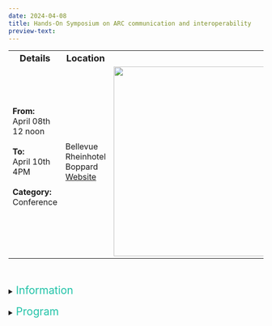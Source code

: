 ```yaml
---
date: 2024-04-08
title: Hands-On Symposium on ARC communication and interoperability
preview-text:
---
```


<!--Here comes the general part-->

<table>
<tr>
    <th><b><font size="4">Details</font></b></th>
    <th><b><font size="4">Location</font></b></th>
    <th><b><font size="4"></font></b></th>
</tr>
<tr>
    <td>
    <b>From:</b><br>
    April 08th<br>
    12 noon<br>
    <br>
    <b>To:</b><br>
    April 10th<br>
    4PM<br>
    <br>  
    <b>Category:</b>
    <br>Conference<br><br>
    </td>
    <td>
    Bellevue Rheinhotel Boppard<br>
    <a href="https://www.bellevue-boppard.de/">Website</a>
    </td>
    <td>
    <img src="https://www.bellevue-boppard.de/media/0dffb27a-39c9-4112-bfed-13ab548018e9/01-a-bellevue-rheinhotel-frontansicht-2015.jpg?w=2500" width="600" height="375" style="border:0;" allowfullscreen="" loading="lazy" referrerpolicy="no-referrer-when-downgrade"/>
    </td>
</tr>
</table>
<br>
<br>

<details><summary><span style="color: #1fc2a7;font-size:1.5em">
Information
</summary>

**Hands-On Symposium on ARC communication and interoperability**  
*April 08th to 10th, 2024*

The symposium is an on-site, in presence event held at the [Bellevue-Rheinhotel Boppard](https://www.bellevue-boppard.de/). It will be held over three days. 

The first afternoon will include talks and discussions surrounding the ARC ecosystem. Here, we will discuss how ARC information is presented to users and how ARCs interoperate with other research data standards implemented in different NFDIs. 

From the first evening onwards, we will mostly work hands-on and hack collaboratively in groups on the goals identified in the first round of discussions.

The conference will create a space for experts of the different NFDIs to interact, discuss and implement, leading to better mutual understanding and greater interoperability between standards and toolings used.

### Contact

**Registration is done via mail**. Write to:

Heinrich Lukas Weil<br>
<a href="javascript:location='mailto:weil@rptu.de">weil@rptu.de</a>

We will send you further information in early March.
 
We hope you will join us in sharing our collective Research Data Management knowledge and improving the existing eco systems!

</details>
<br>
<!--Here comes the program part-->

<details><summary><span style="color: #1fc2a7;font-size:1.5em">
Program
</summary>

_Preliminary program:_

<iframe src="https://kroki.io/mermaid/svg/eNpVkMtqwzAQRff-itlkVwU5TiDVLrQUL2pSyBcM0sQWsUdGUkv795Ulu1CtxDn36jFCiMrYMI_40zlDCrSbZtSxEkn0yDFWkFZ0JgXQP8iDu98Ls3EkkOe9PIKAznGKZGEw0pvzE0ZoWzVNGeK3DSvctWrXVZkG0tE6hg_veo8lefHefuG4bEFBXSspn-AwAGR7oxCWRr24Jrt6fxqya5FNEFfeqkfVJN1s-joTp4x-WO4Xfc7tVf57zs1pi2NG75-sB4DtyEO5sXRe0iiI_twpu0aWb7xa5jStTT6vxV_PSl3P" style="border:0;width:70%;min-width:600px;height:20%" allowfullscreen="" loading="lazy" referrerpolicy="no-referrer-when-downgrade"></iframe>

<iframe src="https://kroki.io/mermaid/svg/eNpVkEFuwyAQRfc-xWyyKxGJXallm6pl0ciV0guMYGKj2GAZLLW37xiStmGF3vuaPyCEqKyL04Dfx2BJgQnjhCZVgkWHPqUK-KRgOYDzhWYI53NhLg0E8nkrGxDwuVDkTDYWE72GecQEWqtxzBC_XLzCjVabY5VpJJNc8PAxh27GkjxRjCvbAyier6R8gN32sYdsNXobRevXO_udVPXNl0A7kQduWsZbpC4j-j-t0Vyc71b5lGVT5N1Op2AcDhkd-NFEcN9Zy7Lv--JND79y_7_tjZJolwS8NLw47_n_ONJcO38AF5ZixQ" style="border:0;width:70%;min-width:600px;height:20%" loading="lazy" referrerpolicy="no-referrer-when-downgrade"></iframe>

<iframe src="https://kroki.io/mermaid/svg/eNp1jz1PwzAQhvf8ilu6YWQ3WfCKVGVoVQQD88m-Jlbjc2QbCf49h9siQMKT9Tz33odSqvOhrAt-HJInCy7FFV3tlIgJudYO5NXkpQDzmTKk0-nCQl0IjL7XAyh4Jc9UpKo5j5V2KUesMI42xgbxPZQr3Ix2c2iwkKshMTzlNGWM_7IR2Rd15K8_WNAPVus72M4ATe8C4wLPFGXHIt6Y5s3c7HEllg7uHHi6NjB9Kxhm6H7NfEku4NLQo1xKBLeAtr0Een3ZZ__GboZvuf057k9wuAU_ASpNYFE" style="border:0;width:70%;min-width:600px;height:20%" allowfullscreen="" loading="lazy" referrerpolicy="no-referrer-when-downgrade"></iframe>

</details>